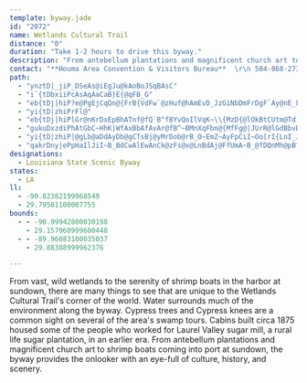 ```yaml
---
template: byway.jade
id: "2072"
name: Wetlands Cultural Trail
distance: "0"
duration: "Take 1-2 hours to drive this byway."
description: "From antebellum plantations and magnificent church art to shrimp boats coming into port at sundown, there's a lot to see in this unique part of the world."
contact: "**Houma Area Convention & Visitors Bureau**  \r\n 504-868-2732  \r\n [Send E-mail](mailto:info@houmatourism.com )  \r\n\r\n"
path: 
  - "ynztD|_jiP_DSeAs@iEgJu@kAoBoJSqBAsC"
  - "i`{tDbxiiPcAsAqAaCaB}E{@qFB_G"
  - "eb{tDj|hiP?e@PgEjCqQn@{FrB{VdFw`@zHuf@hAmEvD_JzGiNbDmFrDgF`Ay@nE_FbMkMvJ_LpVwZnMiQvWk[|KuLfGuFdEqCf[oQxC{BbDwDpGcKpB_EjCiHbDuOrB{UhBmWt@wFlImg@hQ}t@nEw^l@uDvDi\\lFwn@jAeElAuClD}EzCmBbImDxIeDzD{BpBmBtAmBxAqCnAaEx@eFvD__@tBgIjK}Xx@sC~Hac@~Bm`@?gOYmH}D{j@UmJQuoAPuG`BsOhBmHnI}VjIkW|@gExAiPByE}BeXqAqKa@cFsCmc@SwEMiGHyGn@wKt@_IdBeIdDqJdCeG|B}HfBsHnAsGpRou@hE{M`AaCpT_c@jEsHlNcPlOyNlBuAzJgJhDsD|NiQxEmFf@[rDsG~H{SlGoRL_AxFiOjCgFnKwO~GyI~s@k{@lAqAhDuChDwBbFmCtt@iUtc@qUbDaAjHwA`BSnRLxb@[vIX`Ff@nCl@bCdAvNhJnHxBXh@fFxSp@jB|@vAlBnAvBr@bDX~Cg@zBqApBoA`GqElc@eY`CoCbAkBj@eBf@gDXaEz@uXS{F[{BiA_DeVcd@KsA?a@xBcNbAwD`CyEvEgInAgBl`@ye@r_@ug@~CkDlPgLxCgB`DmAlJeClKcDvFeCrCkBvAkAzHiIpEuFnHiMrAeB`CsBnEkBfE_@zTVbGd@rDBlAAvGg@`FkAnCeAhLyFrCaC~CmEbDgFbBaDt@yBr@qDxEkYZmAtEoNv@qEpIom@dOyz@Z_Dd@}Ou@_I_E}XMeB?aD\\{Eb@qBp@uBrPw^jAyCrB{IfAsFxBcRl@uPfDsf@vBaQvFyWzD{LdG{Nx@oCdRu{@vBuM\\sAdB{PjDwc@vBcON_@b@a@\\ChHvAnCt@NBt@Mp@cAfA}CxCaM`G{TJg@CwAGs@[a@u@}@qFaCi@yA`E{O~BuLxAoGv@kE|CuNlAaEpF{OvEgPtAcElKoYrBaExEyH|BsCtHmHbOiKbCqBnDcDzCgDhFkHvHuLfHiKrMoSnDyEdGyF`FwDlGeExE_C~Aa@vC_@r@ExCF|BV`R`EzADrK_@tN}Ano@iI|Jk@rGOtQwAjDe@fCg@xFwBhYkM`FwAvLeCbC[~CYxH@f^pAdIGfEe@jFeAbCs@jDwAxVuO|J{FpHiDdLsD|VmLhTmPnLuKhS{JrG{BdS_GxRcH`RwJx_@sP~KkEdLeDjOyDjUwHnRwE|SuF|i@kQ`MqFxOsJbHcGrCsCrWqZ`TcUzCqD`IcLlNkTrCeDzCeCtD{BpDyA|DkAbS{@`KOvGYjEg@bIsBfBk@|KmH|KcLhEyFlFmGfEyDnAsA"
  - "yi{tD|zhiPrFl@"
  - "eb{tDj|hiPlGr@nKrDxEpBhATnf@fQ`B^fBYvQoIlVqK~\\{MzD{@lOkBtCUtm@Td[dCdQx@`CBjAIxCa@xC_AhB_AbBmAbF}EdC{Alk@}Uz@A\\RFr@Ud@oBrAsGfDtD`l@hAzHhAtElRll@zHnXlEtN|Odf@lJjWheB|nFlNrb@rQ~f@lFhStGdTnHhZtFbRhBrEpDfHp@lB~@lD|Frg@pAhIz@lEvIb_@fEpTxAzMl[`aDhAtJbT|yAbAnNxAzO|CdUNjENzBD`URhGbBrOfEhVj@r@pAt@|AJdBYpFmG|@sAb@aA\\kBJ_B?{C{Buq@HuEj@kDx@mCp@sApAcBbLcL`JmHnC_B`W}HvJeCtNyCfDa@zCOh[a@vCKrD[lF}@fDaAdKwD`FuBnS{Kp\\iTxRoQrC_DdA{AtIaNjGoKnKaS`OeZ~KoY`BuGdHed@fKs^f@wCViDBwCKsDBuEnB_`@f@mPd@oGj@gEx@_EtDgMtBkGdFsMxAuCxCkEpIuK|AeCtLcX|E{HlFmJrFuIhAoBrCkG~BeEtBgCrBgBdCmBnVgQrCoCdBcCxAiClAgDp@kC~AuL~CwSRqCNcK~AaNLsBf@eV_Au]{Ewm@wA{L]eEo@cLYgHmBwW?}GRiE|@aMTeCr@uEdJw[lCgItFoNxAwCvFuGdNcOhCyBzEmDjRgLbCeBvZeUbJuEdOmMxGgHdGgHzOgOxEmE~KgInCaCdI_JpAaBnE{G~AmBx`@ya@bFwCz@y@`DoEhDwFbDoJ~AaDxJoNnHmMh@mAjAmFPoDI_QWcEy@kJg@}CiJ}]y@gBkXke@sDqE{CoCkMuIgB_BuAgB{EyH{@eBu@uB_BeIo@uLUyAsDcRNyBrBaJLy@FaCcAoVa@aCiBsGmAj@aPxCsJ`B{ADyDsAwNkH_f@eUuBy@kCScDxRk@xBqAjD{b@~_AiFzHgIxJqFlH_EnH_CrGoLlb@sArDiKvTqI~P{BhEsJ|OcC~EqAfDgElMgM~a@gGnWeA~Bw@hAwA|AkOdNe[xVgPbO_DdCkLdIqBjAkYnMkFfCqBjAw\\`TqJtHgHdDwC`A_ARyc@jEsZbEoH^uLNaBEsCYaB_@oKmDaj@aU}OiHc@_@uDyAa\\{I_Dq@sAQqFG{G@gI\\gWfEkIfAgj@xDsD^{WfFgQ~BgHXy`@L}XdBo@Qa@Y_@g@s`@efB"
  - "gukuDxzdiPhAtGbC~HhK|WfAxBbAfAvAr@fB^~BMnXqFbn@{MfFg@|JUrR@lGdBbvB~aAbGzAjLrAlEAxEkAnKyFxCiB`Bw@jDaAvCe@jDAjGh@rXlDl@B`zAjTnMrB\\PbGlAfT`DjHpB"
  - "yi{tD|zhiP|@gLb@aDdAyDb@gCTsBj@yMrDob@rB_O~EmZ~AyFpCiI~Oo[rI{LnI_J`TcT|T}WjEoFhDoGdGyIrJ}KdNaQlNuLbGmExEkCzHmC`@YxEsAtAeAfCsCzCgElGaJxB{D|BmIt@sFxDee@l@iDtAeOvCeTzBuNvP}r@|@qBn@mB|Gef@?{E~DaW|AwQh@mIr@mHpAaHp@aCpAaCnBkD|AsB`D{BnE}B|GoChA]|EcChAeArB_CbA_CzBaHh@mDxBcRIkD@uCpBsHjCsHbC}EfEgMbBgHnD{SlAiJf@_HnAiVUkQOmDiBiV{B_^KsI?{Lx@mRBuIy@}JKuHBqGZ{Fl@uIRgA|@}DrSom@vCaLtAiINaHGsCWkDuDw]aBk\\{@aJi@}SFyFrCkVz@yFh@kBlEcLlEcMhB_GrBgIfCiNzIs]~DmNbDiIvGeP|DwHb@eAjJuOlKcOvOiObP{M~F}FdMqOpHuKb@QnCaEx@sAl@yAhHuRdCoIhJ{WbDsG`BmCpOcSrLwMtOyRhQkSzGmGdM{JvEaCxDeAjAk@|F_Bb@ExEuAfWyIrQuHxJiGpHqDpEaBrH_BrDWlXKjDH~f@ClKIxDo@zBg@zDmBrCkCbEiFlK_M~H{HnBmBdKaHtCyCjC_EvAcEpGq`@Ry@|@mBvQqXtDgFhEqE`NuQzJiNfEmElL{PhHiHnFeEbHyEjCuAnCqAh]qKbCiA|G}FvGgHhEkG`CoEzA}B|DuEnA_AjCuAzL_IpAe@vDy@bCS`BFvADbLlB|IpBjCR~CG|AWzBy@zCeBfBgBfF_IxBoDbBgEv@_CfMyi@hDqSvHkg@bHg`@rAmFtA{I|@eIFyA?oDKwC]iEaEuUg@{EGwCn@oH\\gCvAkEtKwRtA_Dt@oBrDaNbBoJ~@sItGc}@rAaKhKai@dAsDtHuQrFqU|He_@dEuWt@sF^cEKaEqEq`@gAaMa@{BiBePa@oFJqFf@cEl@mBt@iB\\ChAeC`Q_c@bBsCvCqCj@YbDy@jEGfCXvH`CrC_P`Lw_@hAaDdGyMhE{M|AyDrBmEzDgHrHuKzDgEzCuCzKkH|KuJfBmBxYed@~MeRhEiFz@{@pKsIdBiA|EkCtHmDdCw@zBKpBZlH|AhEnAfDl@nBXnCJjDEdQkB~KeBpYyD`Gi@bh@cDrFu@jCw@jCaAhG{ChQsHzFgBzIqBjGq@xHMzD?l]rAzEGnJkArDs@lAa@rJkFdDuBdD_B`EyCnO{IxB_AxQ_GdTcLjK{H~IwHrHcHdBsA~MyGjOsDhWmIhL{EdXaN|ZcMhKyD|FkBlYoHhEaBhJyCjKmCrGqAvHkBlOuEzb@{NbNsGlEmC`FgDxEeE~D{Dt@gAzAeAzHuJp@kA~@y@^q@pO_PnHyIvCsC~Wya@bHgH`IkElEuAnCk@|E_@h\\k@jGu@bM_DlHyEnEiDlImJvJ_MnGkHdBbC"
  - "qakrDny|ePpHaIlJiI~B_BdCwAlEwAnCk@zFs@x@LnBdAj@FfUmA~B_@fDQnMh@pB?hK_AxFkAbG_CvGsDze@iZfX}JhX{K~Ae@~HmAzd@kG`FClAQ`Bq@|AyAhc@uQ`LoD|DcA~RgCvWoBhDYvAWnf@oOre@sJrI_Bf]wCx[TzCAxAWbf@cNvhAuRjDeA~RiIlPmJzE{CnZuX`DyBpt@cXtD_B`Ag@rOaM~BsAnCy@pB_@|G_@vU[t@KdAe@p@a@~@cAt@{AVqAzAqNf@sCpAqBxAw@bBUnBLl\\zNlExA|ZlGnz@xV|B|@f^tRxAf@dBVhA@ba@sAzBa@r@YfB_BlAkBrDmHxAaC|OuPzCaCrgA_i@`CqBzPeRdGyDrCeA`C_@t\\uArE}@tGiDtDeBza@cMzLeE~BsApA}@|AiB`B_EhDaLp@eBj@mAx@{@v@w@tDuBfB{@vE{A|BeA`FoDjGyF~X_ZdAcC\\yA?yCIiAWsA}U_n@yNk`@gYy_AiAgEca@ynB}DuUiTwtA_DuVgGol@yB{Ng@oH]gCu@eD_LoUeO}Xe@sB_AwMUcBOm@kBgEaFoIyAqDmDy[U_AiAaC{DkFuIuNsp@slAeDsFkHqKsByDaJcSeAeBkDaDsO{LaA_AsA_CWeAMuDDw@d@iC`AwBtc@_z@v@yBTsAC_Ca@_BaBeCc]m_@uImLgDoFq@s@{HmMwPiWyEgIwBiEoFgJgDyGuAaDkC_FoLwViAaDmH_PiNsYoHwPsJyR{@oBcKoZaCuFkBmDgHaL}@eB{AsEkBiEuFwKo@}AeAcBad@__AuOqZca@yg@"
designations: 
  - Louisiana State Scenic Byway
states: 
  - LA
ll: 
  - -90.82382199968549
  - 29.79581100007755
bounds: 
  - - -90.99942800030198
    - 29.157960999600448
  - - -89.96083100035037
    - 29.88388999962376

---
```


<p>From vast, wild wetlands to the serenity of shrimp boats in the harbor at sundown, there are many things to see that are unique to the Wetlands Cultural Trail's corner of the world. Water surrounds much of the environment along the byway. Cypress trees and Cypress knees are a common sight on several of the area's swamp tours. Cabins built circa 1875 housed some of the people who worked for Laurel Valley sugar mill, a rural life sugar plantation, in an earlier era. From antebellum plantations and magnificent church art to shrimp boats coming into port at sundown, the byway provides the onlooker with an eye-full of
culture, history, and scenery.</p>
